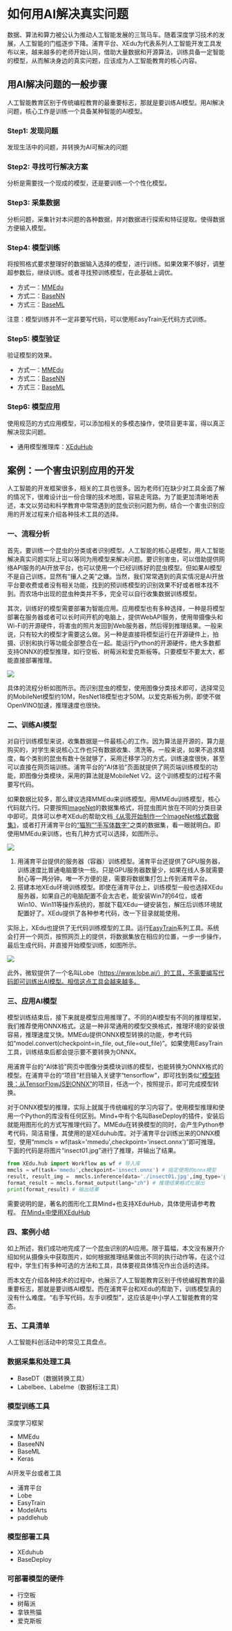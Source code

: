 # 如何用AI解决真实问题

数据、算法和算力被公认为推动人工智能发展的三驾马车。随着深度学习技术的发展，人工智能的门槛逐步下降。浦育平台、XEdu为代表系列人工智能开发工具发布以来，越来越多的老师开始认同，借助大量数据和开源算法，训练具备一定智能的模型，从而解决身边的真实问题，应该成为人工智能教育的核心内容。


## 用AI解决问题的一般步骤

人工智能教育区别于传统编程教育的最重要标志，那就是要训练AI模型。用AI解决问题，核心工作是训练一个具备某种智能的AI模型。

### Step1: 发现问题
发现生活中的问题，并转换为AI可解决的问题

### Step2: 寻找可行解决方案
分析是需要找一个现成的模型，还是要训练一个个性化模型。

### Step3: 采集数据

分析问题，采集针对本问题的各种数据，并对数据进行探索和特征提取。使得数据方便输入模型。

### Step4: 模型训练

将按照格式要求整理好的数据输入选择的模型，进行训练。如果效果不够好，调整超参数后，继续训练。或者寻找预训练模型，在此基础上调优。
- 方式一：[MMEdu](../mmedu.html)
- 方式二：[BaseNN](../basenn.html)
- 方式三：[BaseML](../baseml.html)

注意：模型训练并不一定非要写代码，可以使用EasyTrain无代码方式训练。

### Step5: 模型验证

验证模型的效果。
- 方式一：[MMEdu](../mmedu/quick_start.html#id7)
- 方式二：[BaseNN](../basenn/quick_start.html#id10)
- 方式三：[BaseML](../baseml/quick_start.html#id9)

### Step6: 模型应用

使用规范的方式应用模型，可以添加相关的多模态操作，使项目更丰富，得以真正解决现实问题。
- 通用模型推理库：[XEduHub](../xedu_hub.html)


## 案例：一个害虫识别应用的开发

人工智能的开发框架很多，相关的工具也很多。因为老师们在缺少对工具全面了解的情况下，很难设计出一份合理的技术地图，容易走弯路。为了能更加清晰地表述，本文以劳动和科学教育中常常遇到的昆虫识别问题为例，结合一个害虫识别应用的开发过程来介绍各种技术工具的选择。

### 一、流程分析

首先，要训练一个昆虫的分类或者识别模型。人工智能的核心是模型，用人工智能解决真实问题实际上可以等同为用模型来解决问题。要识别害虫，可以借助提供网络API服务的AI开放平台，也可以使用一个已经训练好的昆虫模型。但如果AI模型不是自己训练，显然有“攘人之美”之嫌。当然，我们常常遇到的真实情况是AI开放平台要收费或者没有相关功能，找到的预训练模型的识别效果不好或者根本找不到。而农场中出现的昆虫种类并不多，完全可以自行收集数据训练模型。

其次，训练好的模型需要部署为智能应用。应用模型也有多种选择，一种是将模型部署在服务器或者可以长时间开机的电脑上，提供WebAPI服务，使用带摄像头和Wi-Fi的开源硬件，将害虫的照片发回到Web服务器，然后得到推理结果。一般来说，只有较大的模型才需要这么做。另一种是直接将模型运行在开源硬件上，拍摄、识别和执行等功能全部整合在一起。能运行Python的开源硬件，绝大多数都支持ONNX的模型推理，如行空板、树莓派和爱克斯板等。只要模型不要太大，都能直接部署推理。

![](../images/xeduhub/../how_to_use/1.png)

具体的流程分析如图所示。而识别昆虫的模型，使用图像分类技术即可，选择常见的MobileNet模型约10M，ResNet18模型也才50M。以爱克斯板为例，即使不做OpenVINO加速，推理速度也很快。

### 二、训练AI模型

对自行训练模型来说，收集数据是一件最核心的工作。因为算法是开源的，算力是购买的，对学生来说核心工作也只有数据收集、清洗等。一般来说，如果不追求精度，每个类别的昆虫有数十张就够了，采用迁移学习的方式，训练速度很快，甚至可以直接在网页端训练。浦育平台的“AI体验”页面就提供了网页端训练模型的功能，即图像分类模块，采用的算法就是MobileNet V2。这个训练模型的过程不需要写代码。


如果数据比较多，那么建议选择MMEdu来训练模型。用MMEdu训练模型，核心代码就六行。只要按照<a href="https://xedu.readthedocs.io/zh/master/mmedu/introduction.html#imagenet">ImageNet</a>的数据集格式，将昆虫图片放在不同的分类目录中即可。具体可以参考XEdu的帮助文档<a href="https://xedu.readthedocs.io/zh/master/how_to_use/dl_library/howtomake_imagenet.html#">《从零开始制作一个ImageNet格式数据集》</a>，或者打开浦育平台的<a href="https://www.openinnolab.org.cn/pjlab/dataset/d74c1bb3c1564bb78db883e21ad66580">“猫狗”</a><a href="https://www.openinnolab.org.cn/pjlab/dataset/6464601f3c0e930cb50e15c8">“手写体数字”</a>之类的数据集，看一眼就明白。即使用MMEdu来训练，也有几种方式可以选择，如图所示。

![](../images/xeduhub/../how_to_use/2.png)

1. 用浦育平台提供的服务器（容器）训练模型。浦育平台还提供了GPU服务器，训练速度比普通电脑要快一些。只是GPU服务器数量少，如果在线人多就需要耐心等一两分钟。唯一不方便的是，需要将数据集打包上传到浦育平台。
2. 搭建本地XEdu环境训练模型。即使在浦育平台上，训练模型一般也选择XEdu服务器，如果自己的电脑配置不会太古老，能安装Win7的64位，或者Win10、Win11等操作系统的，那就下载XEdu一键安装包，解压后训练环境就配置好了。XEdu提供了各种参考代码，改一下目录就能使用。

实际上，XEdu也提供了无代码训练模型的工具。运行<a href="https://xedu.readthedocs.io/zh/master/easydl/easytrain.html">EasyTrain</a>系列工具。系统会打开一个网页，按照网页上的提供，将数据集放在相应的位置，一步一步操作，最后生成代码，并直接开始模型训练，如图所示。

![](../images/xeduhub/../how_to_use/3.png)

此外，微软提供了一个名叫Lobe（https://www.lobe.ai/）的工具，不需要编写代码即可训练出AI模型。相信这点工具会越来越多。


### 三、应用AI模型

模型训练结束后，接下来就是模型应用推理了。不同的AI模型有不同的推理框架，我们推荐使用ONNX格式。这是一种非常通用的模型交换格式，推理环境的安装很容易，推理速度又快。MMEdu提供ONNX模型转换的功能，参考代码如“model.convert(checkpoint=in_file, out_file=out_file)”。如果使用EasyTrain工具，训练结束后都会提示要不要转换为ONNX。

用浦育平台的“AI体验”网页中图像分类模块训练的模型，也能转换为ONNX格式的模型。在浦育平台的“项目”栏目输入关键字“tensorflow”，即可找到类似<a href="https://www.openinnolab.org.cn/pjlab/project?id=647dc2a0d6c5dc73107c7449&backpath=/pjlab/projects/list#public">“模型转换：从TensorFlowJS到ONNX”</a>的项目，任选一个，按照提示，即可完成模型转换。

对于ONNX模型的推理，实际上就属于传统编程的学习内容了。使用模型推理和使用一个Python的库没有任何区别。Mind+中有个名叫BaseDeploy的插件，安装后就能用图形化的方式写推理代码了。MMEdu在转换模型的同时，会产生Python参考代码，简洁易懂，其使用的是XEduhub库。对于浦育平台训练出来的ONNX模型，使用“mmcls = wf(task='mmedu',checkpoint='insect.onnx')”即可推理。下面的代码是将图片“insect01.jpg”进行了推理，并输出了结果。

```python
from XEdu.hub import Workflow as wf # 导入库
mmcls = wf(task='mmedu',checkpoint='insect.onnx') # 指定使用的onnx模型
result, result_img =  mmcls.inference(data='./insect01.jpg',img_type='pil') # 进行模型推理
format_result = mmcls.format_output(lang="zh") # 推理结果格式化输出
print(format_result) # 输出结果
```

需要说明的是，著名的图形化工具Mind+也支持XEduHub，具体使用请参考教程。
[在Mind+中使用XEduHub](../xedu_hub/mindplus_xeduhub.html)


### 四、案例小结

如上所述，我们成功地完成了一个昆虫识别的AI应用。限于篇幅，本文没有展开介绍如何从摄像头中获取图片，如何根据推理结果做出不同的执行动作等。在这个过程中，学生们有多种可选的方法和工具，具体要视具体情况作出合适的选择。

而本文在介绍各种技术的过程中，也展示了人工智能教育区别于传统编程教育的最重要标志，那就是要训练AI模型。而在浦育平台和XEdu的帮助下，训练模型真的没有什么难度。“右手写代码，左手训模型”，这应该是中小学人工智能教育的常态。

### 五、工具清单

人工智能科创活动中的常见工具盘点。

### 数据采集和处理工具

- BaseDT（数据转换工具）
- Labelbee、Labelme（数据标注工具）


### 模型训练工具

深度学习框架

- MMEdu
- BaseeNN
- BaseML
- Keras

AI开发平台或者工具

- 浦育平台
- Lobe
- EasyTrain
- ModelArts
- paddlehub



### 模型部署工具

- XEduhub
- BaseDeploy


### 可部署模型的硬件

- 行空板
- 树莓派
- 拿铁熊猫
- 爱克斯板



